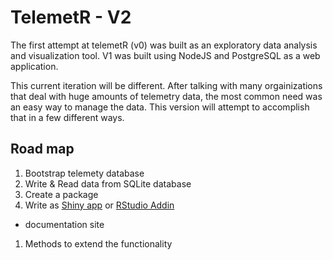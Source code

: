 # TelemetR - V2

The first attempt at telemetR (v0) was built as an exploratory data analysis and visualization tool. V1 was built using NodeJS and PostgreSQL as a web application. 

This current iteration will be different. After talking with many orgainizations that deal with huge amounts of telemetry data, the most common need was an easy way to manage the data. This version will attempt to accomplish that in a few different ways. 

## Road map

1. Bootstrap telemety database
1. Write & Read data from SQLite database
1. Create a package
1. Write as [Shiny app](http://shiny.rstudio.com/) or [RStudio Addin](https://rstudio.github.io/rstudio-extensions/rstudio_addins.html)
  * documentation site
1. Methods to extend the functionality